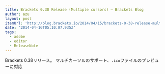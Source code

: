 ```yaml
---
title: Brackets 0.38 Release (Multiple cursors) – Brackets Blog
author: azu
layout: post
itemUrl: 'http://blog.brackets.io/2014/04/15/brackets-0-38-release-multiple-cursors/'
date: '2014-04-16T05:10:07.935Z'
tags:
  - adobe
  - editor
  - ReleaseNote
---
```

Brackets 0.38リリース。
マルチカーソルのサポート、`.ico`ファイルのプレビューに対応
